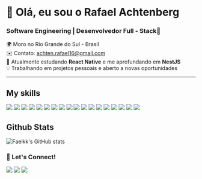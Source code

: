 <h1 align="">👋 Olá, eu sou o Rafael Achtenberg</h1>
<h3 align="">Software Engineering | Desenvolvedor Full - Stack🚀</h3>

<p align="">
🌍 Moro no Rio Grande do Sul - Brasil <br>
✉️ Contato: <a href="mailto:achten.rafael16@gmail.com">achten.rafael16@gmail.com</a> <br>
🧠 Atualmente estudando <strong>React Native</strong> e me aprofundando em <strong>NestJS</strong> <br>
💡 Trabalhando em projetos pessoais e aberto a novas oportunidades
</p>

---


<h2>My skills</h2>

<p align="left">
    <img src="https://skillicons.dev/icons?i=nodejs" />
  <img src="https://skillicons.dev/icons?i=nestjs" />
   <img src="https://skillicons.dev/icons?i=mongodb" />
  <img src="https://skillicons.dev/icons?i=react" />
     <img src="https://skillicons.dev/icons?i=docker" />
  <img src="https://skillicons.dev/icons?i=ts" />
  <img src="https://skillicons.dev/icons?i=js" />  
  <img src="https://skillicons.dev/icons?i=express" />
  <img src="https://skillicons.dev/icons?i=prisma" />
  <img src="https://skillicons.dev/icons?i=mysql" />
  <img src="https://skillicons.dev/icons?i=html" />
  <img src="https://skillicons.dev/icons?i=css" />
  <img src="https://skillicons.dev/icons?i=styledcomponents" />
  <img src="https://skillicons.dev/icons?i=vite" />
  <img src="https://skillicons.dev/icons?i=vercel" />
  <img src="https://skillicons.dev/icons?i=git" />
  <img src="https://skillicons.dev/icons?i=figma" />
  <img src="https://skillicons.dev/icons?i=vscode" />
</p> 


<h2>Github Stats </h2> 

![Faelkk's GitHub stats](https://github-readme-stats.vercel.app/api?username=Faelkk&theme=shadow_blue&show_icons=true)

<h3>💬 Let's Connect!</h3>
<p align="">
  <a href="mailto:achten.rafael16@gmail.com"><img src="https://skillicons.dev/icons?i=gmail" /></a>
  <a href="https://www.linkedin.com/in/rafael-achtenberg"><img src="https://skillicons.dev/icons?i=linkedin" /></a>
  <a href="https://github.com/Faelkk"><img src="https://skillicons.dev/icons?i=github" /></a>
</p>





